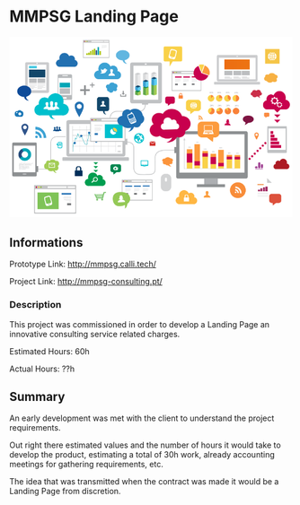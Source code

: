 # MMPSG Landing Page

<img src = "./assets/change.png"/>


## Informations

Prototype Link: http://mmpsg.calli.tech/

Project Link: http://mmpsg-consulting.pt/


### Description

This project was commissioned in order to develop a Landing Page an innovative consulting service related charges.

Estimated Hours: 60h

Actual Hours: ??h


## Summary

An early development was met with the client to understand the project requirements.

Out right there estimated values and the number of hours it would take to develop the product, estimating a total of 30h work, already accounting meetings for gathering requirements, etc.

The idea that was transmitted when the contract was made it would be a Landing Page from discretion.
